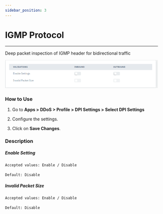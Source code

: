 ```yaml
---
sidebar_position: 3
---
```


# IGMP Protocol

---

Deep packet inspection of IGMP header for bidirectional traffic

![dpi_settings](/img/ddos/v7/docs/igmp.png)

### How to Use

1. Go to **Apps > DDoS > Profile > DPI Settings > Select DPI Settings**

2. Configure the settings.

3. Click on **Save Changes**.

### Description

##### **Enable Setting**

    Accepted values: Enable / Disable

    Default: Disable

##### **Invalid Packet Size**

    Accepted values: Enable / Disable

    Default: Disable
